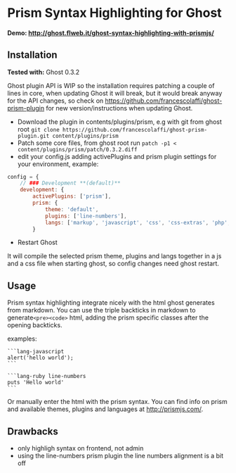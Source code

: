 Prism Syntax Highlighting for Ghost
==================

#### Demo: http://ghost.flweb.it/ghost-syntax-highlighting-with-prismjs/

## Installation
**Tested with:** Ghost 0.3.2 

Ghost plugin API is WIP so the installation requires patching a couple of lines in core, when updating Ghost it will break, but it would break anyway for the API changes, so check on https://github.com/francescolaffi/ghost-prism-plugin for new version/instructions when updating Ghost.

- Download the plugin in contents/plugins/prism, e.g with git from ghost root `git clone https://github.com/francescolaffi/ghost-prism-plugin.git content/plugins/prism`
- Patch some core files, from ghost root run `patch -p1 < content/plugins/prism/patch/0.3.2.diff`
- edit your config.js adding activePlugins and prism plugin settings for your environment, example:

```js
config = {
    // ### Development **(default)**
    development: {
        activePlugins: ['prism'],
        prism: {
            theme: 'default',
            plugins: ['line-numbers'],
            langs: ['markup', 'javascript', 'css', 'css-extras', 'php', 'php-extras', 'ruby', 'bash']
        }
```

- Restart Ghost

It will compile the selected prism theme, plugins and langs together in a js and a css file when starting ghost, so config changes need ghost restart.

## Usage
Prism syntax highlighting integrate nicely with the html ghost generates from markdown.
You can use the triple backticks in markdown to generate`<pre><code>` html, adding the prism specific classes after the opening backticks.

examples:

    ```lang-javascript
    alert('hello world');
    ```

    ```lang-ruby line-numbers
    puts 'Hello world'
    ```

Or manually enter the html with the prism syntax. You can find info on prism and available themes, plugins and languages at http://prismjs.com/.

## Drawbacks
- only highligh syntax on frontend, not admin
- using the line-numbers prism plugin the line numbers alignment is a bit off
